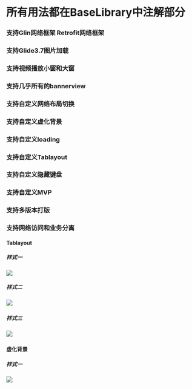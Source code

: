 # 所有用法都在BaseLibrary中注解部分
### 支持Glin网络框架 Retrofit网络框架
### 支持Glide3.7图片加载
### 支持视频播放小窗和大窗
### 支持几乎所有的bannerview
### 支持自定义网络布局切换
### 支持自定义虚化背景
### 支持自定义loading
### 支持自定义Tablayout
### 支持自定义隐藏键盘
### 支持自定义MVP
### 支持多版本打版
### 支持网络访问和业务分离

#### Tablayout
##### 样式一
![](https://s5.51cto.com/wyfs02/M01/05/FB/wKiom1mvlj2TBRHhAAB3QclvF_c872.png)
##### 样式二
![](https://s5.51cto.com/wyfs02/M01/05/FB/wKiom1mvlvPSsYmRAADI05Pj1RA222.png)  
##### 样式三
![](https://s1.51cto.com/wyfs02/M00/05/FB/wKiom1mvlyKR8puHAAAkIRTkBLY502.png)  

#### 虚化背景
##### 样式一
![](https://s2.51cto.com/wyfs02/M02/9E/10/wKiom1mKwHLitb95ABMSEs3r4Uo345.gif)
